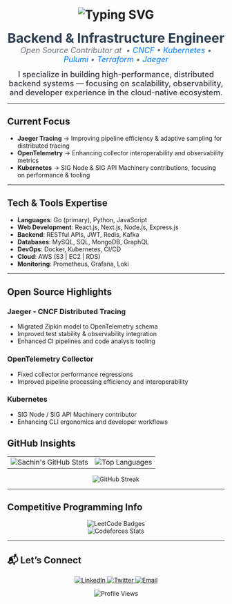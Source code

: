 <h1 align="center">
  <img src="https://readme-typing-svg.herokuapp.com?lines=Hi+there!+I'm+Sachin;Backend+%26+Infrastructure+Engineer;Open+Source+Contributor+@+CNCF;Building+Reliable+%26+Observable+Systems&center=true&width=750&height=50" alt="Typing SVG" />
</h1>

<p align="center">
  <strong style="font-size: 30px; font-weight: 700; color: #2d3e50;">Backend & Infrastructure Engineer</strong><br/>
  <em style="font-size: 18px; font-weight: 400; color: #6c757d;">
    Open Source Contributor at&nbsp; • 
    <a href="https://github.com/cncf" target="_blank" style="text-decoration: none; color: #007bff;">CNCF</a> • 
    <a href="https://github.com/kubernetes/kubernetes" target="_blank" style="text-decoration: none; color: #007bff;">Kubernetes</a> • 
    <a href="https://github.com/pulumi/pulumi" target="_blank" style="text-decoration: none; color: #007bff;">Pulumi</a> • 
    <a href="https://github.com/hashicorp/terraform" target="_blank" style="text-decoration: none; color: #007bff;">Terraform</a> • 
    <a href="https://github.com/jaegertracing/jaeger" target="_blank" style="text-decoration: none; color: #007bff;">Jaeger</a>
  </em>
</p>

<p align="center" style="font-size: 18px; font-weight: 500; color: #343a40; max-width: 900px; margin: 0 auto;">
  I specialize in building high-performance, distributed backend systems — focusing on scalability, observability, and developer experience in the cloud-native ecosystem. 
</p>


---

## Current Focus

- **Jaeger Tracing** → Improving pipeline efficiency & adaptive sampling for distributed tracing  
- **OpenTelemetry** → Enhancing collector interoperability and observability metrics  
- **Kubernetes** → SIG Node & SIG API Machinery contributions, focusing on performance & tooling  

---


## Tech & Tools Expertise

- **Languages**: Go (primary), Python, JavaScript
- **Web Development**: React.js, Next.js, Node.js, Express.js
- **Backend**: RESTful APIs, JWT, Redis, Kafka
- **Databases**: MySQL, SQL, MongoDB, GraphQL
- **DevOps**: Docker, Kubernetes, CI/CD
- **Cloud**: AWS (S3 | EC2 | RDS)
- **Monitoring**: Prometheus, Grafana, Loki

---

## Open Source Highlights

### Jaeger - CNCF Distributed Tracing
- Migrated Zipkin model to OpenTelemetry schema  
- Improved test stability & observability integration  
- Enhanced CI pipelines and code analysis tooling  

### OpenTelemetry Collector
- Fixed collector performance regressions  
- Improved pipeline processing efficiency and interoperability  

### Kubernetes
- SIG Node / SIG API Machinery contributor  
- Enhancing CLI ergonomics and developer workflows  


## GitHub Insights

<div align="center">
  <table>
    <tr>
      <td>
        <img src="https://github-readme-stats.vercel.app/api?username=sAchin-680&show_icons=true&include_all_commits=true&count_private=true&hide_border=true&bg_color=00000000" alt="Sachin's GitHub Stats" />
      </td>
      <td>
        <img src="https://github-readme-stats.vercel.app/api/top-langs/?username=sAchin-680&layout=compact&hide_border=true&bg_color=00000000" alt="Top Languages" />
      </td>
    </tr>
  </table>
</div>

<p align="center">
  <img src="https://streak-stats.demolab.com?user=sAchin-680&theme=dark&hide_border=true&background=00000000" alt="GitHub Streak" />
</p>

---

## Competitive Programming Info

<div align="center">
  <!-- LeetCode Badges -->
  <img src="https://leetcode-badge-showcase.vercel.app/api?username=sAchin-680&theme=dark&bg_color=000000" alt="LeetCode Badges" />
</div>

</div>
  <div align="center">
    <img src="https://codeforces-readme-stats.vercel.app/api/card?username=l__mr.mister__l&theme=dark" alt="Codeforces Stats" />
</div>


---

## 📬 Let’s Connect

<p align="center">
  <a href="https://www.linkedin.com/in/sachinindwar/" target="_blank">
    <img src="https://img.shields.io/badge/LinkedIn-0077B5?logo=linkedin&style=for-the-badge" alt="LinkedIn" />
  </a>
  <a href="https://x.com/_sAchin63" target="_blank">
    <img src="https://img.shields.io/badge/Twitter-1DA1F2?logo=twitter&style=for-the-badge" alt="Twitter" />
  </a>
  <a href="mailto:mrmister680@gmail.com" target="_blank">
    <img src="https://img.shields.io/badge/Email-D14836?logo=gmail&style=for-the-badge&logoColor=white" alt="Email" />
  </a>
</p>

<p align="center">
  <img src="https://komarev.com/ghpvc/?username=sAchin-680&color=blue&style=flat-square" alt="Profile Views" />
</p>

